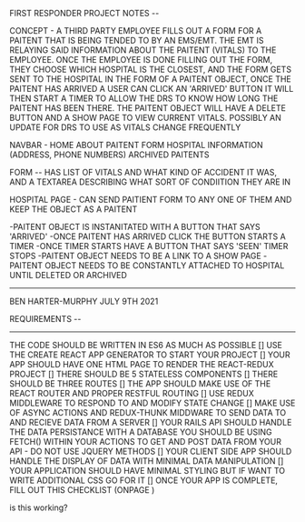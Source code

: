 FIRST RESPONDER PROJECT NOTES --

CONCEPT - A THIRD PARTY EMPLOYEE FILLS OUT A FORM FOR A PAITENT THAT IS BEING TENDED TO BY AN EMS/EMT. THE EMT IS RELAYING SAID INFORMATION ABOUT THE PAITENT (VITALS) TO THE EMPLOYEE.
ONCE THE EMPLOYEE IS DONE FILLING OUT THE FORM, THEY CHOOSE WHICH HOSPITAL IS THE CLOSEST, AND THE FORM GETS SENT TO THE HOSPITAL IN THE FORM OF A PAITENT OBJECT, ONCE THE PAITENT HAS ARRIVED A USER CAN CLICK AN 'ARRIVED' BUTTON IT WILL THEN START A TIMER TO ALLOW THE DRS TO KNOW HOW LONG THE PAITENT HAS BEEN THERE. THE PAITENT OBJECT WILL HAVE A DELETE BUTTON AND A SHOW PAGE TO VIEW CURRENT VITALS. POSSIBLY AN UPDATE FOR DRS TO USE AS VITALS CHANGE FREQUENTLY 


NAVBAR - 
HOME 
ABOUT 
PAITENT FORM 
HOSPITAL INFORMATION (ADDRESS, PHONE NUMBERS)
ARCHIVED PAITENTS 


FORM --
HAS LIST OF VITALS AND WHAT KIND OF ACCIDENT IT WAS, AND A TEXTAREA DESCRIBING WHAT SORT OF CONDIITION THEY ARE IN 

HOSPITAL PAGE - 
CAN SEND PAITIENT FORM TO ANY ONE OF THEM AND KEEP THE OBJECT AS A PAITENT

-PAITENT OBJECT IS INSTANITATED WITH A BUTTON THAT SAYS 'ARRIVED'
-ONCE PAITENT HAS ARRIVED CLICK THE BUTTON STARTS A TIMER 
-ONCE TIMER STARTS HAVE A BUTTON THAT SAYS 'SEEN' TIMER STOPS 
-PAITENT OBJECT NEEDS TO BE A LINK TO A SHOW PAGE 
-PAITENT OBJECT NEEDS TO BE CONSTANTLY ATTACHED TO HOSPITAL UNTIL DELETED OR ARCHIVED 

_________________________________________________________________________________________

BEN HARTER-MURPHY JULY 9TH 2021 


REQUIREMENTS --
__________________________________________________________________________________________
THE CODE SHOULD BE WRITTEN IN ES6 AS MUCH AS POSSIBLE []
USE THE CREATE REACT APP GENERATOR TO START YOUR PROJECT []
YOUR APP SHOULD HAVE ONE HTML PAGE TO RENDER THE REACT-REDUX PROJECT []
THERE SHOULD BE 5 STATELESS COMPONENTS []
THERE SHOULD BE THREE ROUTES []
THE APP SHOULD MAKE USE OF THE REACT ROUTER AND PROPER RESTFUL ROUTING []
USE REDUX MIDDLEWARE TO RESPOND TO AND MODIFY STATE CHANGE []
MAKE USE OF ASYNC ACTIONS AND REDUX-THUNK MIDDWARE TO SEND DATA TO AND RECIEVE DATA FROM A SERVER []
YOUR RAILS API SHOULD HANDLE THE DATA PERSISTANCE WITH A DATABASE YOU SHOULD BE USING FETCH() WITHIN YOUR ACTIONS TO GET AND POST DATA FROM YOUR API - DO NOT USE JQUERY METHODS []
YOUR CLIENT SIDE APP SHOULD HANDLE THE DISPLAY OF DATA WITH MINIMAL DATA MANIPULATION []
YOUR APPLICATION SHOULD HAVE MINIMAL STYLING BUT IF WANT TO WRITE ADDITIONAL CSS GO FOR IT []
ONCE YOUR APP IS COMPLETE, FILL OUT THIS CHECKLIST (ONPAGE )


is this working?

